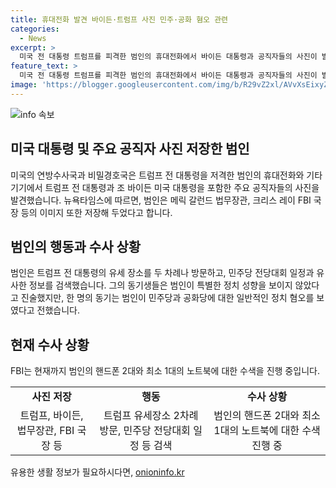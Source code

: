 ```yaml
---
title: 휴대전화 발견 바이든·트럼프 사진 민주·공화 혐오 관련
categories:
  - News
excerpt: >
  미국 전 대통령 트럼프를 피격한 범인의 휴대전화에서 바이든 대통령과 공직자들의 사진이 발견됐다. FBI와 SS는 범인의 휴대전화와 기기들을 조사 중이며, 범인은 트럼프 전 대통령의 유세 일정과 민주당 전당대회 일정을 검색한 것으로 확인됐다. 범인의 동기에 대한 수사가 진행 중이며, FBI는 범인이 소유한 핸드폰과 노트북을 수색 중이다. (150자)
feature_text: >
  미국 전 대통령 트럼프를 피격한 범인의 휴대전화에서 바이든 대통령과 공직자들의 사진이 발견됐다. FBI와 SS는 범인의 휴대전화와 기기들을 조사 중이며, 범인은 트럼프 전 대통령의 유세 일정과 민주당 전당대회 일정을 검색한 것으로 확인됐다. 범인의 동기에 대한 수사가 진행 중이며, FBI는 범인이 소유한 핸드폰과 노트북을 수색 중이다. (150자)
image: 'https://blogger.googleusercontent.com/img/b/R29vZ2xl/AVvXsEixyZcFfHzMRdzZMjFBmAUKJYCLCGyLL1o632UiGVXcaFdKo_bkvkuCioo0uUKlGfBVcT3P84aROyZIXSBEx3Aw5nCQ3pTgDom1WDC4m8eifvWiAmWEEVb4x6G_l8C0QH225ldMjyaFvpxGEBGNO37VmDTDMHGhJPq73UglMfDca1-0aw/s1600/blogspot.png'
---
```


<p><img src="https://blogger.googleusercontent.com/img/b/R29vZ2xl/AVvXsEixyZcFfHzMRdzZMjFBmAUKJYCLCGyLL1o632UiGVXcaFdKo_bkvkuCioo0uUKlGfBVcT3P84aROyZIXSBEx3Aw5nCQ3pTgDom1WDC4m8eifvWiAmWEEVb4x6G_l8C0QH225ldMjyaFvpxGEBGNO37VmDTDMHGhJPq73UglMfDca1-0aw/s1600/blogspot.png" alt="info 속보" /></p>

<h2 data-ke-size="size26">미국 대통령 및 주요 공직자 사진 저장한 범인</h2>

<p data-ke-size="size16">미국의 연방수사국과 비밀경호국은 트럼프 전 대통령을 저격한 범인의 휴대전화와 기타 기기에서 트럼프 전 대통령과 조 바이든 미국 대통령을 포함한 주요 공직자들의 사진을 발견했습니다. 뉴욕타임스에 따르면, 범인은 메릭 갈런드 법무장관, 크리스 레이 FBI 국장 등의 이미지 또한 저장해 두었다고 합니다.</p>

<h2 data-ke-size="size26">범인의 행동과 수사 상황</h2>

<p data-ke-size="size16">범인은 트럼프 전 대통령의 유세 장소를 두 차례나 방문하고, 민주당 전당대회 일정과 유사한 정보를 검색했습니다. 그의 동기생들은 범인이 특별한 정치 성향을 보이지 않았다고 진술했지만, 한 명의 동기는 범인이 민주당과 공화당에 대한 일반적인 정치 혐오를 보였다고 전했습니다.</p>

<h2 data-ke-size="size26">현재 수사 상황</h2>

<p data-ke-size="size16">FBI는 현재까지 범인의 핸드폰 2대와 최소 1대의 노트북에 대한 수색을 진행 중입니다.</p>

<table>
    <tbody>
        <tr>
            <td style="text-align: center; height: 17px;"><b>사진 저장</b></td>
            <td style="text-align: center; height: 17px;"><b>행동</b></td>
            <td style="text-align: center; height: 17px;"><b>수사 상황</b></td>
        </tr>
        <tr>
            <td style="text-align: center; height: 17px;">트럼프, 바이든, 법무장관, FBI 국장 등</td>
            <td style="text-align: center; height: 17px;">트럼프 유세장소 2차례 방문, 민주당 전당대회 일정 등 검색</td>
            <td style="text-align: center; height: 17px;">범인의 핸드폰 2대와 최소 1대의 노트북에 대한 수색 진행 중</td>
        </tr>
    </tbody>
</table>
유용한 생활 정보가 필요하시다면, <a href="https://onioninfo.kr" rel="dofollow">onioninfo.kr</a>



